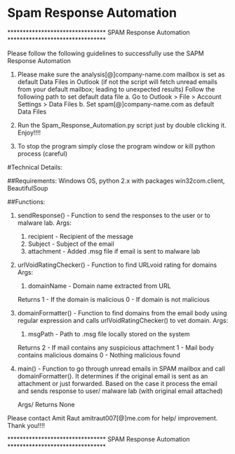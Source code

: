 # Spam Response Automation

******************************** SPAM Response Automation ********************************

Please follow the following guidelines to successfully use the SAPM Response Automation

1. Please make sure the analysis[@]company-name.com mailbox is set as default Data Files in Outlook 
	(if not the script will fetch unread emails from your default mailbox; leading to 
	 unexpected results)
   Follow the following path to set default data file
   a. Go to Outlook > File > Account Settings > Data Files 
   b. Set spam[@]company-name.com as default Data Files

2. Run the Spam_Response_Automation.py script just by double clicking it. Enjoy!!!!
3. To stop the program simply close the program window or kill python process (careful)


#Technical Details:

##Requirements:
Windows OS, python 2.x with packages win32com.client, BeautifulSoup

##Functions:
1. sendResponse() - Function to send the responses to the user or to malware lab.
	Args:
	1. recipient -  Recipient of the message
	2. Subject -    Subject of the email
	3. attachment - Added .msg file if email is sent to malware lab

2. urlVoidRatingChecker() - Function to find URLvoid rating for domains
	Args:
	1. domainName - Domain name extracted from URL

	Returns 
	1 - If the domain is malicious 
	0 - If domain is not malicious

3. domainFormatter() - 	Function to find domains from the email body using 
						regular expression and calls urlVoidRatingChecker() to 
						vet domain.
	Args:
	1. msgPath - Path to .msg file locally stored on the system

	Returns 
	2 - If mail contains any suspicious attachment
	1 - Mail body contains malicious domains
	0 - Nothing malicious found

4. main() - Function to go through unread emails in SPAM mailbox and call 
			domainFormatter().
			It determines if the original email is sent as an attachment or 
			just forwarded. Based on the case it process the email and sends 
			response to user/ malware lab (with original email attached)

	Args/ Returns None


Please contact Amit Raut amitraut007[@]me.com for help/ 
improvement. Thank you!!!!


******************************** SPAM Response Automation ********************************

